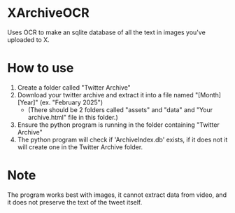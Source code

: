 # XArchiveOCR
Uses OCR to make an sqlite database of all the text in images you've uploaded to X.

# How to use
1. Create a folder called "Twitter Archive"
2. Download your twitter archive and extract it into a file named "[Month] [Year]" (ex. "February 2025")
   - (There should be 2 folders called "assets" and "data" and "Your archive.html" file in this folder.)
3. Ensure the python program is running in the folder containing "Twitter Archive"
4. The python program will check if 'ArchiveIndex.db' exists, if it does not it will create one in the Twitter Archive folder.

# Note
The program works best with images, it cannot extract data from video, and it does not preserve the text of the tweet itself.
